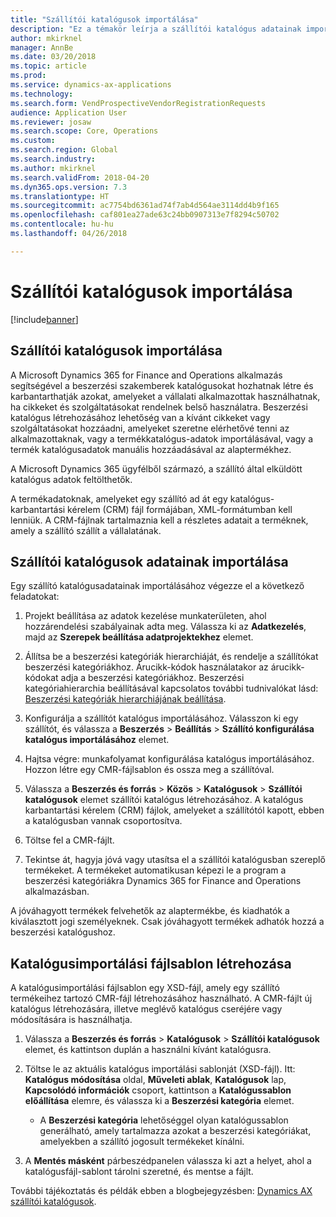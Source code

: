 ```yaml
---
title: "Szállítói katalógusok importálása"
description: "Ez a témakör leírja a szállítói katalógus adatainak importálása folyamatot."
author: mkirknel
manager: AnnBe
ms.date: 03/20/2018
ms.topic: article
ms.prod: 
ms.service: dynamics-ax-applications
ms.technology: 
ms.search.form: VendProspectiveVendorRegistrationRequests
audience: Application User
ms.reviewer: josaw
ms.search.scope: Core, Operations
ms.custom: 
ms.search.region: Global
ms.search.industry: 
ms.author: mkirknel
ms.search.validFrom: 2018-04-20
ms.dyn365.ops.version: 7.3
ms.translationtype: HT
ms.sourcegitcommit: ac7754bd6361ad74f7ab4d564ae3114dd4b9f165
ms.openlocfilehash: caf801ea27ade63c24bb0907313e7f8294c50702
ms.contentlocale: hu-hu
ms.lasthandoff: 04/26/2018

---
```


# <a name="import-vendor-catalogs"></a>Szállítói katalógusok importálása
[!include[banner](../includes/banner.md)]

## <a name="vendor-catalogs-import"></a>Szállítói katalógusok importálása

A Microsoft Dynamics 365 for Finance and Operations alkalmazás segítségével a beszerzési szakemberek katalógusokat hozhatnak létre és karbantarthatják azokat, amelyeket a vállalati alkalmazottak használhatnak, ha cikkeket és szolgáltatásokat rendelnek belső használatra. Beszerzési katalógus létrehozásához lehetőség van a kívánt cikkeket vagy szolgáltatásokat hozzáadni, amelyeket szeretne elérhetővé tenni az alkalmazottaknak, vagy a termékkatalógus-adatok importálásával, vagy a termék katalógusadatok manuális hozzáadásával az alaptermékhez. 

A Microsoft Dynamics 365 ügyfélből származó, a szállító által elküldött katalógus adatok feltölthetők.

A termékadatoknak, amelyeket egy szállító ad át egy katalógus-karbantartási kérelem (CRM) fájl formájában, XML-formátumban kell lenniük. A CRM-fájlnak tartalmaznia kell a részletes adatait a terméknek, amely a szállító szállít a vállalatának.

## <a name="import-vendor-catalog-data"></a>Szállítói katalógusok adatainak importálása

Egy szállító katalógusadatainak importálásához végezze el a következő feladatokat:

1.  Projekt beállítása az adatok kezelése munkaterületen, ahol hozzárendelési szabályainak adta meg. Válassza ki az **Adatkezelés**, majd az **Szerepek beállítása adatprojektekhez** elemet. 

2.  Állítsa be a beszerzési kategóriák hierarchiáját, és rendelje a szállítókat beszerzési kategóriákhoz. Árucikk-kódok használatakor az árucikk-kódokat adja a beszerzési kategóriákhoz. Beszerzési kategóriahierarchia beállításával kapcsolatos további tudnivalókat lásd: [Beszerzési kategóriák hierarchiájának beállítása](../procurement/tasks/set-up-procurement-category-hierarchy.md).

3.  Konfigurálja a szállítót katalógus importálásához. Válasszon ki egy szállítót, és válassza a **Beszerzés** > **Beállítás** > **Szállító konfigurálása katalógus importálásához** elemet.

4.  Hajtsa végre: munkafolyamat konfigurálása katalógus importálásához. Hozzon létre egy CMR-fájlsablon és ossza meg a szállítóval.

5.  Válassza a **Beszerzés és forrás** \> **Közös** \> **Katalógusok** \> **Szállítói katalógusok** elemet szállítói katalógus létrehozásához. A katalógus karbantartási kérelem (CRM) fájlok, amelyeket a szállítótól kapott, ebben a katalógusban vannak csoportosítva. 

6.  Töltse fel a CMR-fájlt.

7.  Tekintse át, hagyja jóvá vagy utasítsa el a szállítói katalógusban szereplő termékeket. A termékeket automatikusan képezi le a program a beszerzési kategóriákra Dynamics 365 for Finance and Operations alkalmazásban. 
    
A jóváhagyott termékek felvehetők az alaptermékbe, és kiadhatók a kiválasztott jogi személyeknek. Csak jóváhagyott termékek adhatók hozzá a beszerzési katalógushoz.

## <a name="generate-a-catalog-import-file-template"></a>Katalógusimportálási fájlsablon létrehozása

A katalógusimportálási fájlsablon egy XSD-fájl, amely egy szállító termékeihez tartozó CMR-fájl létrehozásához használható. A CMR-fájlt új katalógus létrehozására, illetve meglévő katalógus cseréjére vagy módosítására is használhatja.

1.  Válassza a **Beszerzés és forrás** \> **Katalógusok** \> **Szállítói katalógusok** elemet, és kattintson duplán a használni kívánt katalógusra.

2.  Töltse le az aktuális katalógus importálási sablonját (XSD-fájl). Itt: **Katalógus módosítása** oldal, **Műveleti ablak**, **Katalógusok** lap, **Kapcsolódó információk** csoport, kattintson a **Katalógussablon előállítása** elemre, és válassza ki a **Beszerzési kategória** elemet.

    -   A **Beszerzési kategória** lehetőséggel olyan katalógussablon generálható, amely tartalmazza azokat a beszerzési kategóriákat, amelyekben a szállító jogosult termékeket kínálni.

3. A **Mentés másként** párbeszédpanelen válassza ki azt a helyet, ahol a katalógusfájl-sablont tárolni szeretné, és mentse a fájlt.

További tájékoztatás és példák ebben a blogbejegyzésben: [Dynamics AX szállítói katalógusok](https://blogs.msdn.microsoft.com/dynamicsaxscm/2016/05/25/vendor-catalogs-in-dynamics-ax/).

